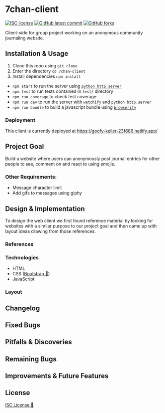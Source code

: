 # 7chan-client

<!-- badges -->
[![ISC license](https://img.shields.io/badge/License-ISC-blue.svg)](https://www.isc.org/licenses/)
[![GitHub latest commit](https://badgen.net/github/last-commit/rxdvd/7chan-client)](https://github.com/rxdvd/7chan-client/commit/)
[![GitHub forks](https://img.shields.io/github/forks/rxdvd/7chan-client.svg?style=social&label=Fork&maxAge=2592000)](https://github.com/rxdvd/7chan-client)

Client-side for group project working on an anonymous community journaling website.

## Installation & Usage

1. Clone this repo using `git clone`
2. Enter the directory `cd 7chan-client`
3. Install dependencies `npm install`
   
* `npm start` to run the server using [`python http.server`](https://docs.python.org/3/library/http.server.html#http-server-cli)
* `npm test` to run tests contained in `test/` directory
* `npm run coverage` to check test coverage
* `npm run dev` to run the server with [`watchify`](https://www.npmjs.com/package/watchify) and `python http.server`
* `npm run bundle` to build a javascript bundle using [`browserify`](https://www.npmjs.com/package/browserify)

### Deployment

This client is currently deployed at https://goofy-keller-23f686.netlify.app/

## Project Goal

Build a website where users can anonymously post journal entries for other people to see, comment on and react to using emojis.

### Other Requirements:

* Message character limit
* Add gifs to messages using giphy

## Design & Implementation

To design the web client we first found reference material by looking for websites with a similar purpose to our project goal and then came up with layout ideas drawing from those references.

### References

<!-- list of reference websites -->

### Technologies

* HTML
* CSS ([Bootstrap 🔗](https://getbootstrap.com/))
* JavaScript

### Layout

<!-- put design images here -->

## Changelog



## Fixed Bugs



## Pitfalls & Discoveries

<!-- things you didn't know how to do, how you solved it i.e. any time you had to google -->

## Remaining Bugs



## Improvements & Future Features



## License

[ISC License 🔗](https://www.isc.org/licenses/)
